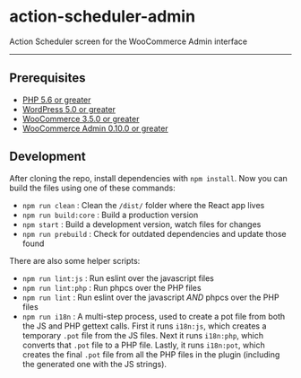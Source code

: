 # action-scheduler-admin
Action Scheduler screen for the WooCommerce Admin interface

---

## Prerequisites

- [PHP 5.6 or greater](https://www.php.net/manual/en/appendices.php)
- [WordPress 5.0 or greater](https://wordpress.org/download/)
- [WooCommerce 3.5.0 or greater](https://wordpress.org/plugins/woocommerce/)
- [WooCommerce Admin 0.10.0 or greater](https://wordpress.org/plugins/woocommerce-admin/)

## Development

After cloning the repo, install dependencies with `npm install`. Now you can build the files using one of these commands:

 - `npm run clean` : Clean the `/dist/` folder where the React app lives
 - `npm run build:core` : Build a production version
 - `npm start` : Build a development version, watch files for changes
 - `npm run prebuild` : Check for outdated dependencies and update those found

There are also some helper scripts:

 - `npm run lint:js` : Run eslint over the javascript files
 - `npm run lint:php` : Run phpcs over the PHP files
 - `npm run lint` : Run eslint over the javascript *AND* phpcs over the PHP files
 - `npm run i18n` : A multi-step process, used to create a pot file from both the JS and PHP gettext calls. First it runs `i18n:js`, which creates a temporary `.pot` file from the JS files. Next it runs `i18n:php`, which converts that `.pot` file to a PHP file. Lastly, it runs `i18n:pot`, which creates the final `.pot` file from all the PHP files in the plugin (including the generated one with the JS strings).
